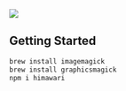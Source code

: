 <a href="https://github.com/jakiestfu/himawari.js">
  <img src="http://i.imgur.com/ACD9g0q.png">
</a>


## Getting Started

```sh
brew install imagemagick
brew install graphicsmagick
npm i himawari
```
